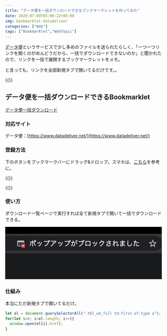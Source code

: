 ```yaml
---
title: "データ便を一括ダウンロードできるブックマークレットを作ってみた"
date: 2020-07-09T05:00:22+09:00
img: bookmarklet-datadeliver
categories: ["Web"]
tags: ["Bookmarklet","WebTopic"]
---
```


[データ便](https://www.datadeliver.net/)というサービスで少し多めのファイルを送られたらしく、「一つ一つリンクを開くのがめんどうだから、一括でダウンロードできないのか」と聞かれたので、リンクを一括で展開するブックマークレットをメモ。

と言っても、リンクを全部新規タブで開いてるだけです。。

{{<ad>}}

## データ便を一括ダウンロードできるBookmarklet

<p class=noIndent>
  <a href="javascript:(function()%7Blet%20el%20%3D%20document.querySelectorAll(%22.tbl_wd_full%20td%3Afirst-of-type%20a%22)%3Bfor(let%20i%3D0%3B%20i%3Cel.length%3B%20i%2B%2B)%7Bwindow.open(el%5Bi%5D.href)%3B%7D%7D)()" class=download>データ便一括ダウンロード</a>
</p>

### 対応サイト

データ便：[https://www.datadeliver.net/](https://www.datadeliver.net/)

### 登録方法

下のボタンをブックマークバーにドラッグ&ドロップ。スマホは、[こちら](https://wayohoo.com/ios/tips/how-to-install-bookmarklet-in-safari-for-ios.html)を参考に。

{{<blogcard url="https://2001y.me/blog/web/bookmarklet-chrome/">}}

{{<blogcard url="https://2001y.me/blog/web/bookmarklet-mac-safari/">}}

### 使い方

ダウンロード一覧ページで実行すれば全て新規タブで開いて一括でダウンロードできる。

![ポップアップブロックなどは許可する必要がある](../../../images/bookmarklet-datadeliver-1.jpg)

### 仕組み

本当にただ新規タブで開いてるだけ。

```js
let el = document.querySelectorAll(".tbl_wd_full td:first-of-type a");
for(let i=0; i<el.length; i++){
  window.open(el[i].href);
}
```